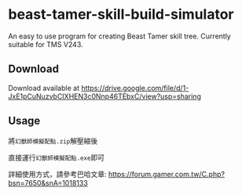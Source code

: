 # beast-tamer-skill-build-simulator

An easy to use program for creating Beast Tamer skill tree.
Currently suitable for TMS V243.

## Download

Download available at <https://drive.google.com/file/d/1-JxE1pCuNuzvbCIXHEN3c0Nnp46TEbxC/view?usp=sharing>

## Usage

將`幻獸師模擬配點.zip`解壓縮後

直接運行`幻獸師模擬配點.exe`即可

詳細使用方式，請參考巴哈文章: <https://forum.gamer.com.tw/C.php?bsn=7650&snA=1018133>